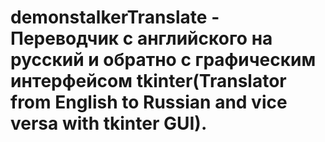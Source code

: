 # demonstalkerTranslate - Переводчик с английского на русский и обратно с графическим интерфейсом tkinter(Translator from English to Russian and vice versa with tkinter GUI).
